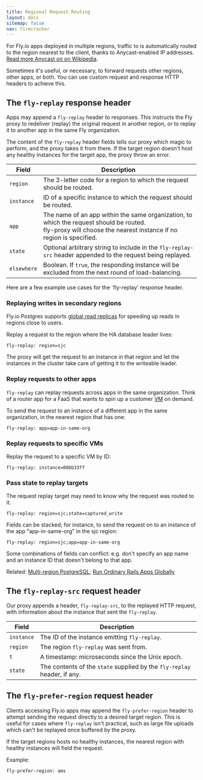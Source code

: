 ```yaml
---
title: Regional Request Routing
layout: docs
sitemap: false
nav: firecracker
---
```


For Fly.io apps deployed in multiple regions, traffic to is automatically routed to the region nearest to the client, thanks to Anycast-enabled IP addresses. [Read more Anycast on on Wikipedia](https://en.wikipedia.org/wiki/Anycast).

Sometimes it's useful, or necessary, to forward requests other regions, other apps, or both. You can use custom request and response HTTP headers to achieve this.

## The `fly-replay` response header

Apps may append a `fly-replay` header to responses. This instructs the Fly proxy to redeliver (replay) the original request in another region, or to replay it to another app in the same Fly organization.

The content of the `fly-replay` header fields tells our proxy which magic to perform, and the proxy takes it from there. If the target region doesn't host any healthy instances for the target app, the proxy throw an error.

|Field |Description |
|---|---|
|`region` | The 3-letter code for a region to which the request should be routed. |
|`instance` | ID of a specific instance to which the request should be routed. |
|`app` | The name of an app within the same organization, to which the request should be routed.<br>fly-proxy will choose the nearest instance if no region is specified.|
|`state` | Optional arbitrary string to include in the `fly-replay-src` header appended to the request being replayed. |
|`elsewhere` | Boolean. If `true`, the responding instance will be excluded from the next round of load-balancing. |

Here are a few example use cases for the `fly-replay' response header.
### Replaying writes in secondary regions

Fly.io Postgres supports [global read replicas](/docs/postgres/high-availability-and-global-replication) for speeding up reads in regions close to users.

Replay a request to the region where the HA database leader lives:
```
fly-replay: region=sjc
```

The proxy will get the request to an instance in that region and let the instances in the cluster take care of getting it to the writeable leader.

### Replay requests to other apps

`fly-replay` can replay requests across apps in the same organization. Think of a router app for a FaaS that wants to spin up a customer [VM](/docs/reference/machines/) on demand.

To send the request to an instance of a different app in the same organization, in the nearest region that has one:
```
fly-replay: app=app-in-same-org
```

### Replay requests to specific VMs

Replay the request to a specific VM by ID:
```
fly-replay: instance=00bb33ff
```

### Pass state to replay targets

The request replay target may need to know why the request was routed to it.
```
fly-replay: region=sjc;state=captured_write
```

Fields can be stacked; for instance, to send the request on to an instance of the app "app-in-same-org" in the sjc region:
```
fly-replay: region=sjc;app=app-in-same-org
```

Some combinations of fields can conflict: e.g. don't specify an app name and an instance ID that doesn't belong to that app.

Related: [Multi-region PostgreSQL](/docs/postgres/high-availability-and-global-replication); [Run Ordinary Rails Apps Globally](/blog/run-ordinary-rails-apps-globally/)

## The `fly-replay-src` request header

Our proxy appends a header, `fly-replay-src`, to the replayed HTTP request, with information about the instance that sent the `fly-replay`.

|Field |Description |
|---|---|
|`instance` | The ID of the instance emitting `fly-replay`. |
|`region` | The region `fly-replay` was sent from. |
|`t` | A timestamp: microseconds since the Unix epoch. |
|`state` | The contents of the `state` supplied by the `fly-replay` header, if any. |

## The `fly-prefer-region` request header

Clients accessing Fly.io apps may append the `fly-prefer-region` header to attempt sending the request directly to a desired target region. This is useful for cases where `fly-replay` isn't practical, such as large file uploads which can't be replayed once buffered by the proxy.

If the target regions hosts no healthy instances, the nearest region with healthy instances will field the request.

Example:
```
fly-prefer-region: ams
```